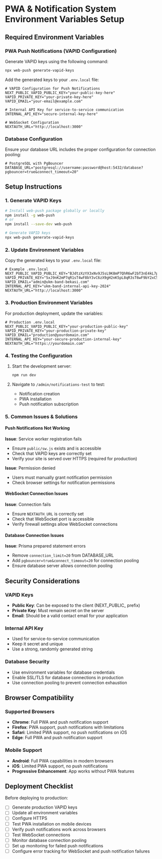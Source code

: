 # PWA & Notification System Environment Variables Setup

## Required Environment Variables

### PWA Push Notifications (VAPID Configuration)

Generate VAPID keys using the following command:

```bash
npx web-push generate-vapid-keys
```

Add the generated keys to your `.env.local` file:

```env
# VAPID Configuration for Push Notifications
NEXT_PUBLIC_VAPID_PUBLIC_KEY="your-public-key-here"
VAPID_PRIVATE_KEY="your-private-key-here"
VAPID_EMAIL="your-email@example.com"

# Internal API Key for service-to-service communication
INTERNAL_API_KEY="secure-internal-key-here"

# WebSocket Configuration
NEXTAUTH_URL="http://localhost:3000"
```

### Database Configuration

Ensure your database URL includes the proper configuration for connection pooling:

```env
# PostgreSQL with PgBouncer
DATABASE_URL="postgresql://username:password@host:5432/database?pgbouncer=true&connect_timeout=20"
```

## Setup Instructions

### 1. Generate VAPID Keys

```bash
# Install web-push package globally or locally
npm install -g web-push
# or
npm install --save-dev web-push

# Generate VAPID keys
npx web-push generate-vapid-keys
```

### 2. Update Environment Variables

Copy the generated keys to your `.env.local` file:

```env
# Example .env.local
NEXT_PUBLIC_VAPID_PUBLIC_KEY="BJdtzXzYX3xNv9J5sL9K8mP7QhR6wF2bT3nE4kL7pY1vZ2xG5wC8hM3kP6qR9sT2wF"
VAPID_PRIVATE_KEY="5xJ9nK2mP7qR1sT4wF8bY3vC6zX9gH2nK5pL8qR3sT6wF9bY2xC5vM8pZ1jN4kL"
VAPID_EMAIL="admin@ukm-band-bekasi.com"
INTERNAL_API_KEY="ukm-band-internal-api-key-2024"
NEXTAUTH_URL="http://localhost:3000"
```

### 3. Production Environment Variables

For production deployment, update the variables:

```env
# Production .env.local
NEXT_PUBLIC_VAPID_PUBLIC_KEY="your-production-public-key"
VAPID_PRIVATE_KEY="your-production-private-key"
VAPID_EMAIL="production@yourdomain.com"
INTERNAL_API_KEY="your-secure-production-internal-key"
NEXTAUTH_URL="https://yourdomain.com"
```

### 4. Testing the Configuration

1. Start the development server:
   ```bash
   npm run dev
   ```

2. Navigate to `/admin/notifications-test` to test:
   - Notification creation
   - PWA installation
   - Push notification subscription

### 5. Common Issues & Solutions

#### Push Notifications Not Working

**Issue**: Service worker registration fails
- Ensure `public/sw.js` exists and is accessible
- Check that VAPID keys are correctly set
- Verify your site is served over HTTPS (required for production)

**Issue**: Permission denied
- Users must manually grant notification permission
- Check browser settings for notification permissions

#### WebSocket Connection Issues

**Issue**: Connection fails
- Ensure `NEXTAUTH_URL` is correctly set
- Check that WebSocket port is accessible
- Verify firewall settings allow WebSocket connections

#### Database Connection Issues

**Issue**: Prisma prepared statement errors
- Remove `connection_limit=20` from DATABASE_URL
- Add `pgbouncer=true&connect_timeout=20` for connection pooling
- Ensure database server allows connection pooling

## Security Considerations

### VAPID Keys
- **Public Key**: Can be exposed to the client (NEXT_PUBLIC_ prefix)
- **Private Key**: Must remain secret on the server
- **Email**: Should be a valid contact email for your application

### Internal API Key
- Used for service-to-service communication
- Keep it secret and unique
- Use a strong, randomly generated string

### Database Security
- Use environment variables for database credentials
- Enable SSL/TLS for database connections in production
- Use connection pooling to prevent connection exhaustion

## Browser Compatibility

### Supported Browsers
- **Chrome**: Full PWA and push notification support
- **Firefox**: PWA support, push notifications with limitations
- **Safari**: Limited PWA support, no push notifications on iOS
- **Edge**: Full PWA and push notification support

### Mobile Support
- **Android**: Full PWA capabilities in modern browsers
- **iOS**: Limited PWA support, no push notifications
- **Progressive Enhancement**: App works without PWA features

## Deployment Checklist

Before deploying to production:

- [ ] Generate production VAPID keys
- [ ] Update all environment variables
- [ ] Configure HTTPS
- [ ] Test PWA installation on mobile devices
- [ ] Verify push notifications work across browsers
- [ ] Test WebSocket connections
- [ ] Monitor database connection pooling
- [ ] Set up monitoring for failed push notifications
- [ ] Configure error tracking for WebSocket and push notification failures
